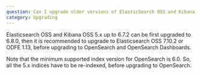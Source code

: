 ```yaml
---
question: Can I upgrade older versions of ElasticSearch OSS and Kibana OSS to OpenSearch and OpenSearch Dashboards?
category: Upgrading
---
```

Elasticsearch OSS and Kibana OSS 5.x up to 6.7.2 can be first upgraded to 6.8.0, then it is recommended to upgrade to Elasticsearch OSS 7.10.2 or ODFE 1.13, before upgrading to OpenSearch and OpenSearch Dashboards.

Note that the minimum supported index version for OpenSearch is 6.0. So, all the 5.x indices have to be re-indexed, before upgrading to OpenSearch.
